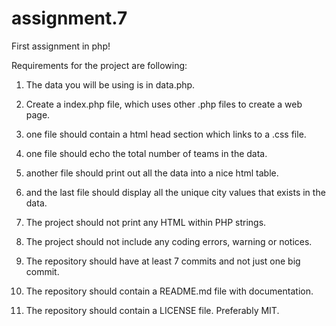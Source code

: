 # assignment.7
First assignment in php!


Requirements for the project are following:



1. The data you will be using is in data.php.

2. Create a index.php file, which uses other .php files to create a web page.

3. one file should contain a html head section which links to a .css file.

4. one file should echo the total number of teams in the data.

5. another file should print out all the data into a nice html table.

6. and the last file should display all the unique city values that exists in the data.

7. The project should not print any HTML within PHP strings.

8. The project should not include any coding errors, warning or notices.

9. The repository should have at least 7 commits and not just one big commit.

10. The repository should contain a README.md file with documentation.

11. The repository should contain a LICENSE file. Preferably MIT.


